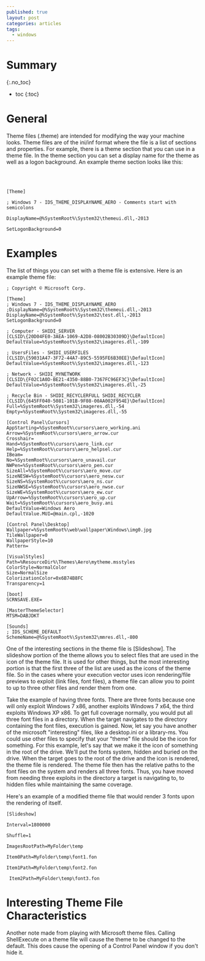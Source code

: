 ```yaml
---
published: true
layout: post
categories: articles
tags:
  - windows
---
```

# Summary
{:.no_toc}

* toc
{:toc}


# General
Theme files (.theme) are intended for modifying the way your machine looks. Theme files are of the ini/inf format where the file is a list of sections and properties. For example, there is a theme section that you can use in a theme file. In the theme section you can set a display name for the theme as well as a logon background. An example theme section looks like this:

 
<br><br>
	
    [Theme]

	; Windows 7 - IDS_THEME_DISPLAYNAME_AERO - Comments start with semicolons

	DisplayName=@%SystemRoot%\System32\themeui.dll,-2013

	SetLogonBackground=0

 

# Examples 

 The list of things you can set with a theme file is extensive. Here is an example theme file:

 

	; Copyright © Microsoft Corp.

    [Theme]
    ; Windows 7 - IDS_THEME_DISPLAYNAME_AERO
    ;DisplayName=@%SystemRoot%\System32\themeui.dll,-2013
    DisplayName=@%SystemRoot%\System32\test.dll,-2013
    SetLogonBackground=0

    ; Computer - SHIDI_SERVER
    [CLSID\{20D04FE0-3AEA-1069-A2D8-08002B30309D}\DefaultIcon]
    DefaultValue=%SystemRoot%\System32\imageres.dll,-109

    ; UsersFiles - SHIDI_USERFILES
    [CLSID\{59031A47-3F72-44A7-89C5-5595FE6B30EE}\DefaultIcon]
    DefaultValue=%SystemRoot%\System32\imageres.dll,-123

    ; Network - SHIDI_MYNETWORK
    [CLSID\{F02C1A0D-BE21-4350-88B0-7367FC96EF3C}\DefaultIcon]
    DefaultValue=%SystemRoot%\System32\imageres.dll,-25

    ; Recycle Bin - SHIDI_RECYCLERFULL SHIDI_RECYCLER
    [CLSID\{645FF040-5081-101B-9F08-00AA002F954E}\DefaultIcon]
    Full=%SystemRoot%\System32\imageres.dll,-54
    Empty=%SystemRoot%\System32\imageres.dll,-55

    [Control Panel\Cursors]
    AppStarting=%SystemRoot%\cursors\aero_working.ani
    Arrow=%SystemRoot%\cursors\aero_arrow.cur
    Crosshair=
    Hand=%SystemRoot%\cursors\aero_link.cur
    Help=%SystemRoot%\cursors\aero_helpsel.cur
    IBeam=
    No=%SystemRoot%\cursors\aero_unavail.cur
    NWPen=%SystemRoot%\cursors\aero_pen.cur
    SizeAll=%SystemRoot%\cursors\aero_move.cur
    SizeNESW=%SystemRoot%\cursors\aero_nesw.cur
    SizeNS=%SystemRoot%\cursors\aero_ns.cur
    SizeNWSE=%SystemRoot%\cursors\aero_nwse.cur
    SizeWE=%SystemRoot%\cursors\aero_ew.cur
    UpArrow=%SystemRoot%\cursors\aero_up.cur
    Wait=%SystemRoot%\cursors\aero_busy.ani
    DefaultValue=Windows Aero
    DefaultValue.MUI=@main.cpl,-1020

    [Control Panel\Desktop]
    Wallpaper=%SystemRoot%\web\wallpaper\Windows\img0.jpg
    TileWallpaper=0
    WallpaperStyle=10
    Pattern=

    [VisualStyles]
    Path=%ResourceDir%\Themes\Aero\mytheme.msstyles
    ColorStyle=NormalColor
    Size=NormalSize
    ColorizationColor=0x6B74B8FC
    Transparency=1

    [boot]
    SCRNSAVE.EXE=

    [MasterThemeSelector]
    MTSM=DABJDKT

    [Sounds]
    ; IDS_SCHEME_DEFAULT
    SchemeName=@%SystemRoot%\System32\mmres.dll,-800

 

One of the interesting sections in the theme file is [Slideshow]. The slideshow portion of the theme allows you to select files that are used in the icon of the theme file. It is used for other things, but the most interesting portion is that the first three of the list are used as the icons of the theme file. So in the cases where your execution vector uses icon rendering/file previews to exploit (link files, font files), a theme file can allow you to point to up to three other files and render them from one.

 

Take the example of having three fonts. There are three fonts because one will only exploit Windows 7 x86, another exploits Windows 7 x64, the third exploits Windows XP x86. To get full coverage normally, you would put all three font files in a directory. When the target navigates to the directory containing the font files, execution is gained. Now, let say you have another of the microsoft "interesting" files, like a desktop.ini or a library-ms. You could use other files to specify that your "theme" file should be the icon for something. For this example, let's say that we make it the icon of something in the root of the drive.  We'll put the fonts system, hidden and buried on the drive. When the target goes to the root of the drive and the icon is rendered, the theme file is rendered. The theme file then has the relative paths to the font files on the system and renders all three fonts. Thus, you have moved from needing three exploits in the directory a target is navigating to, to hidden files while maintaining the same coverage.

 

Here's an example of a modified theme file that would render 3 fonts upon the rendering of itself.

    [Slideshow]

    Interval=1800000

    Shuffle=1

    ImagesRootPath=MyFolder\temp

    Item0Path=MyFolder\temp\font1.fon

    Item1Path=MyFolder\temp\font2.fon

     Item2Path=MyFolder\temp\font3.fon

 
# Interesting Theme File Characteristics

Another note made from playing with Microsoft theme files. Calling ShellExecute on a theme file will cause the theme to be changed to the default. This does cause the opening of a Control Panel window if you don't hide it.

<br>
<div id="commento"></div>
<script 
        <li><src="https://cdn.commento.io/js/commento.js"></li></script>
